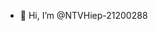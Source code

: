 - 👋 Hi, I’m @NTVHiep-21200288


<!---
NTVHiep-21200288/NTVHiep-21200288 is a ✨ special ✨ repository because its `README.md` (this file) appears on your GitHub profile.
You can click the Preview link to take a look at your changes.
--->
